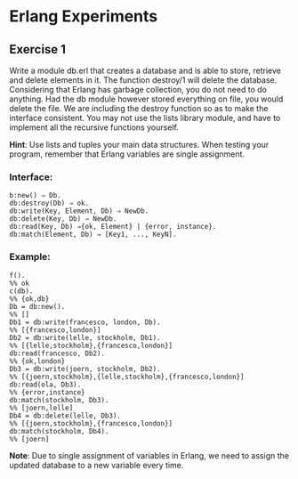 Erlang Experiments
==================

Exercise 1
----------

Write a module db.erl that creates a database and is able to store, retrieve and delete elements in
it. The function destroy/1 will delete the database. Considering that Erlang has garbage
collection, you do not need to do anything. Had the db module however stored everything on
file, you would delete the file. We are including the destroy function so as to make the interface
consistent. You may not use the lists library module, and have to implement all the recursive
functions yourself.

**Hint**: Use lists and tuples your main data structures. When testing your program, remember that
Erlang variables are single assignment.

### Interface:
    b:new() ⇒ Db.
    db:destroy(Db) ⇒ ok.
    db:write(Key, Element, Db) ⇒ NewDb.
    db:delete(Key, Db) ⇒ NewDb.
    db:read(Key, Db) ⇒{ok, Element} | {error, instance}.
    db:match(Element, Db) ⇒ [Key1, ..., KeyN].

### Example:
    f().
    %% ok
    c(db).
    %% {ok,db}
    Db = db:new().
    %% []
    Db1 = db:write(francesco, london, Db).
    %% [{francesco,london}]
    Db2 = db:write(lelle, stockholm, Db1).
    %% [{lelle,stockholm},{francesco,london}]
    db:read(francesco, Db2).
    %% {ok,london}
    Db3 = db:write(joern, stockholm, Db2).
    %% [{joern,stockholm},{lelle,stockholm},{francesco,london}]
    db:read(ola, Db3).
    %% {error,instance}
    db:match(stockholm, Db3).
    %% [joern,lelle]
    Db4 = db:delete(lelle, Db3).
    %% [{joern,stockholm},{francesco,london}]
    db:match(stockholm, Db4).
    %% [joern]

**Note**: Due to single assignment of variables in Erlang, we need to assign the updated database to
a new variable every time.